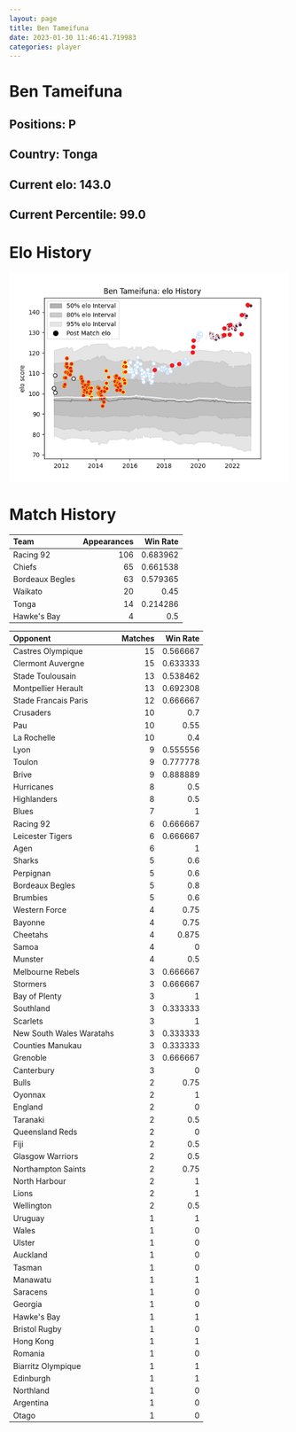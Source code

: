 ```yaml
---  
layout: page  
title: Ben Tameifuna  
date: 2023-01-30 11:46:41.719983  
categories: player  
---
```

# Ben Tameifuna

## Positions: P

## Country: Tonga

## Current elo: 143.0

## Current Percentile: 99.0

# Elo History


![elo history](history_BenTameifuna.png)
# Match History


| Team            |   Appearances |   Win Rate |
|:----------------|--------------:|-----------:|
| Racing 92       |           106 |   0.683962 |
| Chiefs          |            65 |   0.661538 |
| Bordeaux Begles |            63 |   0.579365 |
| Waikato         |            20 |   0.45     |
| Tonga           |            14 |   0.214286 |
| Hawke's Bay     |             4 |   0.5      |

| Opponent                 |   Matches |   Win Rate |
|:-------------------------|----------:|-----------:|
| Castres Olympique        |        15 |   0.566667 |
| Clermont Auvergne        |        15 |   0.633333 |
| Stade Toulousain         |        13 |   0.538462 |
| Montpellier Herault      |        13 |   0.692308 |
| Stade Francais Paris     |        12 |   0.666667 |
| Crusaders                |        10 |   0.7      |
| Pau                      |        10 |   0.55     |
| La Rochelle              |        10 |   0.4      |
| Lyon                     |         9 |   0.555556 |
| Toulon                   |         9 |   0.777778 |
| Brive                    |         9 |   0.888889 |
| Hurricanes               |         8 |   0.5      |
| Highlanders              |         8 |   0.5      |
| Blues                    |         7 |   1        |
| Racing 92                |         6 |   0.666667 |
| Leicester Tigers         |         6 |   0.666667 |
| Agen                     |         6 |   1        |
| Sharks                   |         5 |   0.6      |
| Perpignan                |         5 |   0.6      |
| Bordeaux Begles          |         5 |   0.8      |
| Brumbies                 |         5 |   0.6      |
| Western Force            |         4 |   0.75     |
| Bayonne                  |         4 |   0.75     |
| Cheetahs                 |         4 |   0.875    |
| Samoa                    |         4 |   0        |
| Munster                  |         4 |   0.5      |
| Melbourne Rebels         |         3 |   0.666667 |
| Stormers                 |         3 |   0.666667 |
| Bay of Plenty            |         3 |   1        |
| Southland                |         3 |   0.333333 |
| Scarlets                 |         3 |   1        |
| New South Wales Waratahs |         3 |   0.333333 |
| Counties Manukau         |         3 |   0.333333 |
| Grenoble                 |         3 |   0.666667 |
| Canterbury               |         3 |   0        |
| Bulls                    |         2 |   0.75     |
| Oyonnax                  |         2 |   1        |
| England                  |         2 |   0        |
| Taranaki                 |         2 |   0.5      |
| Queensland Reds          |         2 |   0        |
| Fiji                     |         2 |   0.5      |
| Glasgow Warriors         |         2 |   0.5      |
| Northampton Saints       |         2 |   0.75     |
| North Harbour            |         2 |   1        |
| Lions                    |         2 |   1        |
| Wellington               |         2 |   0.5      |
| Uruguay                  |         1 |   1        |
| Wales                    |         1 |   0        |
| Ulster                   |         1 |   0        |
| Auckland                 |         1 |   0        |
| Tasman                   |         1 |   0        |
| Manawatu                 |         1 |   1        |
| Saracens                 |         1 |   0        |
| Georgia                  |         1 |   0        |
| Hawke's Bay              |         1 |   1        |
| Bristol Rugby            |         1 |   0        |
| Hong Kong                |         1 |   1        |
| Romania                  |         1 |   0        |
| Biarritz Olympique       |         1 |   1        |
| Edinburgh                |         1 |   1        |
| Northland                |         1 |   0        |
| Argentina                |         1 |   0        |
| Otago                    |         1 |   0        |